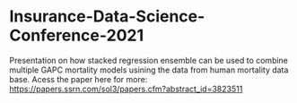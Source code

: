 # Insurance-Data-Science-Conference-2021
Presentation on how stacked regression ensemble can be used to combine multiple GAPC mortality models usining the data from human mortality data base. 
Acess the paper here for more: https://papers.ssrn.com/sol3/papers.cfm?abstract_id=3823511
